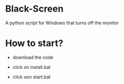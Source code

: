 # Black-Screen
A python script for Windows that turns off the monitor

# How to start?

- download the code

- click on install.bat

- click oon start.bat
